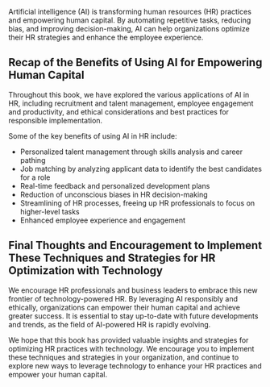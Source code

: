 
Artificial intelligence (AI) is transforming human resources (HR) practices and empowering human capital. By automating repetitive tasks, reducing bias, and improving decision-making, AI can help organizations optimize their HR strategies and enhance the employee experience.

Recap of the Benefits of Using AI for Empowering Human Capital
--------------------------------------------------------------

Throughout this book, we have explored the various applications of AI in HR, including recruitment and talent management, employee engagement and productivity, and ethical considerations and best practices for responsible implementation.

Some of the key benefits of using AI in HR include:

* Personalized talent management through skills analysis and career pathing
* Job matching by analyzing applicant data to identify the best candidates for a role
* Real-time feedback and personalized development plans
* Reduction of unconscious biases in HR decision-making
* Streamlining of HR processes, freeing up HR professionals to focus on higher-level tasks
* Enhanced employee experience and engagement

Final Thoughts and Encouragement to Implement These Techniques and Strategies for HR Optimization with Technology
-----------------------------------------------------------------------------------------------------------------

We encourage HR professionals and business leaders to embrace this new frontier of technology-powered HR. By leveraging AI responsibly and ethically, organizations can empower their human capital and achieve greater success. It is essential to stay up-to-date with future developments and trends, as the field of AI-powered HR is rapidly evolving.

We hope that this book has provided valuable insights and strategies for optimizing HR practices with technology. We encourage you to implement these techniques and strategies in your organization, and continue to explore new ways to leverage technology to enhance your HR practices and empower your human capital.